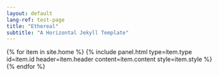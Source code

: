 ```yaml
---
layout: default
lang-ref: test-page
title: "Ethereal"
subtitle: "A Horizontal Jekyll Template"
---
```


{% for item in site.home %}
{% include panel.html type=item.type id=item.id header=item.header content=item.content style=item.style %}
{% endfor %}
